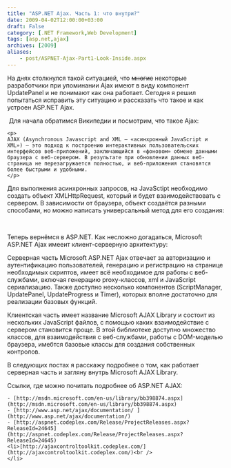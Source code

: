 ```yaml
---
title: "ASP.NET Ajax. Часть 1: что внутри?"
date: 2009-04-02T12:00:00+03:00
draft: False
category: [.NET Framework,Web Development]
tags: [asp.net,ajax]
archives: [2009]
aliases:
    - post/ASPNET-Ajax-Part1-Look-Inside.aspx
---
```




На днях столкнулся такой ситуацией, что <strike>многие</strike> некоторые разработчики при упоминании Ajax имеют в виду компонент UpdatePanel и не понимают как она работает. Сегодня я решил попытаться исправить эту ситуацию и рассказать что такое и как устроен ASP.NET Ajax.



 Для начала обратимся Википедии и посмотрим, что такое Ajax:


> 
	<p>
	AJAX (Asynchronous Javascript and XML — «асинхронный JavaScript и XML») — это подход к построению интерактивных пользовательских интерфейсов веб-приложений, заключающийся в «фоновом» обмене данными браузера с веб-сервером. В результате при обновлении данных веб-страница не перезагружается полностью, и веб-приложения становятся более быстрыми и удобными.
	</p>



Для выполнения асинхронных запросов, на JavaSctipt необходимо создать объект XMLHttpRequest, который и будет взаимодействовать с сервером. В зависимости от браузера, объект создаётся разными способами, но можно написать универсальный метод для его создания:



 



Теперь вернёмся в ASP.NET. Как несложно догадаться, Microsoft ASP.NET Ajax имееит клиент-серверную архитектуру:
<img src="/image.axd?picture=ms-ajax.jpg" alt="" />



Серверная часть Microsoft ASP.NET Ajax отвечает за авторизацию и аутентификацию пользователей, генерацию и регистрацию на странице необходимых скриптов, имеет всё необходимое для работы с веб-службами, включая генерацию proxy-классов, xml и JavaScript сериализацию. Также доступно несколько компонентов (ScriptManager, UpdatePanel, UpdateProgress и Timer), которых вполне достаточно для реализации базовых функций. 



Клиентская часть имеет название Microsoft AJAX Library и состоит из нескольких JavaScript файлов, с помощью каких взаимодействие с сервером становится проще. В этой библиотеке доступно множество классов, для взаимодействия с веб-службами, работы с DOM-моделью браузера, имебтся базовые классы для создания собственных контролов.



В следующих постах я расскажу подробнее о том, как работает серверная часть и загляну внутрь Microsoft AJAX Library.



Ссылки, где можно почитать подробнее об ASP.NET AJAX:


	- [http://msdn.microsoft.com/en-us/library/bb398874.aspx](http://msdn.microsoft.com/en-us/library/bb398874.aspx)
	- [http://www.asp.net/ajax/documentation/ ](http://www.asp.net/ajax/documentation/)
	- [http://aspnet.codeplex.com/Release/ProjectReleases.aspx?ReleaseId=24645](http://aspnet.codeplex.com/Release/ProjectReleases.aspx?ReleaseId=24645)
	<li>[http://ajaxcontroltoolkit.codeplex.com/](http://ajaxcontroltoolkit.codeplex.com/)<br />
	</li>

